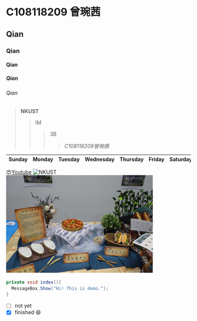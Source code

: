 # C108118209 曾琬茜
## Qian
### Qian
#### Qian
##### Qian
###### *Qian* 


> **NKUST**
>> IM
>>> 3B
>>>> *C108118209曾琬茜*

| Sunday | Monday | Tuesday | Wednesday | Thursday | Friday | Saturday |
| :-----:|:------:| :------:| :--------:| :-------:|:------:| :-------:|



😍[Youtube](https://youtube.com.tw)
![NKUST](https://www.nkust.edu.tw/var/file/0/1000/img/513/182513897.png "NKUST")
![NKUST_cook](https://github.com/ZengWQian/C108118209/blob/main/cook.jpg?raw=true "cook")

```csharp
private void index(){
  MessageBox.Show("Hi! This is demo.");
}
``` 



- [ ] not yet
- [X] finished 😄
